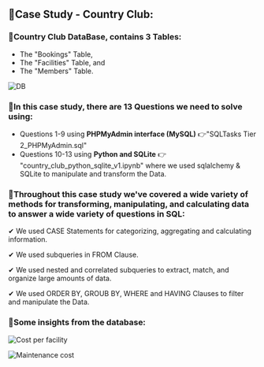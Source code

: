 ## 🌟Case Study - Country Club:

### 🌟Country Club DataBase, contains 3 Tables: 
   * The "Bookings" Table,
   * The "Facilities" Table, and
   * The "Members" Table.
   
  ![DB](https://user-images.githubusercontent.com/67468718/103150977-79a73100-472e-11eb-9daa-4f5637f1c339.JPG)

   
### 🌟In this case study, there are 13 Questions we need to solve using: 
   * Questions 1-9 using **PHPMyAdmin interface (MySQL)** 👉"SQLTasks Tier 2_PHPMyAdmin.sql"
   * Questions 10-13 using **Python and SQLite** 👉 "country_club_python_sqlite_v1.ipynb" where we used sqlalchemy & SQLite to manipulate and transform the Data.
   
### 🌟Throughout this case study we've covered a wide variety of methods for transforming, manipulating, and calculating data to answer a wide variety of questions in SQL: 
   ✔ We used CASE Statements for categorizing, aggregating and calculating information.
   
   ✔ We used subqueries in FROM Clause.
   
   ✔ We used nested and correlated subqueries to extract, match, and organize large amounts of data.
   
   ✔ We used ORDER BY, GROUB BY, WHERE and HAVING Clauses to filter and manipulate the Data.
   
### 🌟Some insights from the database:

![Cost per facility](https://user-images.githubusercontent.com/67468718/103147177-8bc1a900-4707-11eb-8074-7c4c8abb1b12.JPG)

![Maintenance cost](https://user-images.githubusercontent.com/67468718/103147184-95e3a780-4707-11eb-8f63-ae59c54f35d8.JPG)

    

